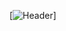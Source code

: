 [![Header](https://raw.githubusercontent.com/Charliemur2/Charliemur2/images/../../../../../images/banner-github.png "Header")]


